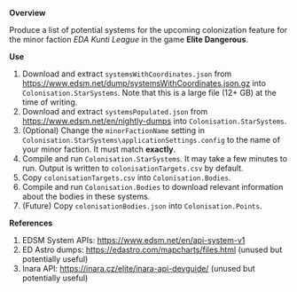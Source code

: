 **Overview**

Produce a list of potential systems for the upcoming colonization feature for the minor faction *EDA Kunti League* in the game **Elite Dangerous**.

**Use**

1. Download and extract `systemsWithCoordinates.json` from https://www.edsm.net/dump/systemsWithCoordinates.json.gz into `Colonisation.StarSystems`. Note that this is a large file (12+ GB) at the time of writing.
1. Download and extract `systemsPopulated.json` from https://www.edsm.net/en/nightly-dumps into `Colonisation.StarSystems`.
1. (Optional) Change the `minorFactionName` setting in `Colonisation.StarSystems\applicationSettings.config` to the name of your minor faction. It must match **exactly**.
1. Compile and run `Colonisation.StarSystems`. It may take a few minutes to run. Output is written to `colonisationTargets.csv` by default.
1. Copy `colonisationTargets.csv` into `Colonisation.Bodies`.
1. Compile and run `Colonisation.Bodies` to download relevant information about the bodies in these systems.
1. (Future) Copy `colonisationBodies.json` into `Colonisation.Points`.

**References**

1. EDSM System APIs: https://www.edsm.net/en/api-system-v1
1. ED Astro dumps: https://edastro.com/mapcharts/files.html (unused but potentially useful)
1. Inara API: https://inara.cz/elite/inara-api-devguide/ (unused but potentially useful)

